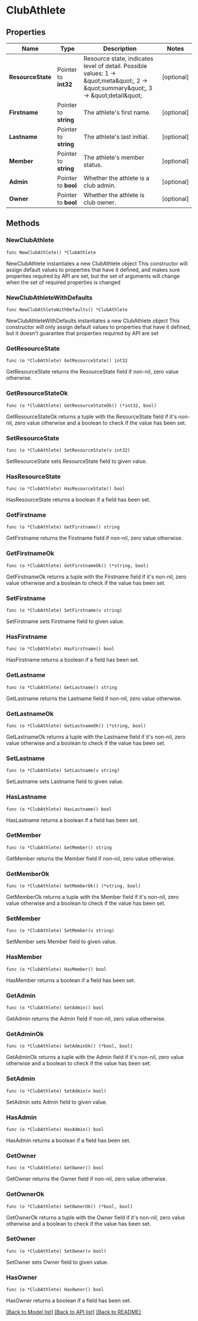# ClubAthlete

## Properties

Name | Type | Description | Notes
------------ | ------------- | ------------- | -------------
**ResourceState** | Pointer to **int32** | Resource state, indicates level of detail. Possible values: 1 -&gt; \&quot;meta\&quot;, 2 -&gt; \&quot;summary\&quot;, 3 -&gt; \&quot;detail\&quot; | [optional] 
**Firstname** | Pointer to **string** | The athlete&#39;s first name. | [optional] 
**Lastname** | Pointer to **string** | The athlete&#39;s last initial. | [optional] 
**Member** | Pointer to **string** | The athlete&#39;s member status. | [optional] 
**Admin** | Pointer to **bool** | Whether the athlete is a club admin. | [optional] 
**Owner** | Pointer to **bool** | Whether the athlete is club owner. | [optional] 

## Methods

### NewClubAthlete

`func NewClubAthlete() *ClubAthlete`

NewClubAthlete instantiates a new ClubAthlete object
This constructor will assign default values to properties that have it defined,
and makes sure properties required by API are set, but the set of arguments
will change when the set of required properties is changed

### NewClubAthleteWithDefaults

`func NewClubAthleteWithDefaults() *ClubAthlete`

NewClubAthleteWithDefaults instantiates a new ClubAthlete object
This constructor will only assign default values to properties that have it defined,
but it doesn't guarantee that properties required by API are set

### GetResourceState

`func (o *ClubAthlete) GetResourceState() int32`

GetResourceState returns the ResourceState field if non-nil, zero value otherwise.

### GetResourceStateOk

`func (o *ClubAthlete) GetResourceStateOk() (*int32, bool)`

GetResourceStateOk returns a tuple with the ResourceState field if it's non-nil, zero value otherwise
and a boolean to check if the value has been set.

### SetResourceState

`func (o *ClubAthlete) SetResourceState(v int32)`

SetResourceState sets ResourceState field to given value.

### HasResourceState

`func (o *ClubAthlete) HasResourceState() bool`

HasResourceState returns a boolean if a field has been set.

### GetFirstname

`func (o *ClubAthlete) GetFirstname() string`

GetFirstname returns the Firstname field if non-nil, zero value otherwise.

### GetFirstnameOk

`func (o *ClubAthlete) GetFirstnameOk() (*string, bool)`

GetFirstnameOk returns a tuple with the Firstname field if it's non-nil, zero value otherwise
and a boolean to check if the value has been set.

### SetFirstname

`func (o *ClubAthlete) SetFirstname(v string)`

SetFirstname sets Firstname field to given value.

### HasFirstname

`func (o *ClubAthlete) HasFirstname() bool`

HasFirstname returns a boolean if a field has been set.

### GetLastname

`func (o *ClubAthlete) GetLastname() string`

GetLastname returns the Lastname field if non-nil, zero value otherwise.

### GetLastnameOk

`func (o *ClubAthlete) GetLastnameOk() (*string, bool)`

GetLastnameOk returns a tuple with the Lastname field if it's non-nil, zero value otherwise
and a boolean to check if the value has been set.

### SetLastname

`func (o *ClubAthlete) SetLastname(v string)`

SetLastname sets Lastname field to given value.

### HasLastname

`func (o *ClubAthlete) HasLastname() bool`

HasLastname returns a boolean if a field has been set.

### GetMember

`func (o *ClubAthlete) GetMember() string`

GetMember returns the Member field if non-nil, zero value otherwise.

### GetMemberOk

`func (o *ClubAthlete) GetMemberOk() (*string, bool)`

GetMemberOk returns a tuple with the Member field if it's non-nil, zero value otherwise
and a boolean to check if the value has been set.

### SetMember

`func (o *ClubAthlete) SetMember(v string)`

SetMember sets Member field to given value.

### HasMember

`func (o *ClubAthlete) HasMember() bool`

HasMember returns a boolean if a field has been set.

### GetAdmin

`func (o *ClubAthlete) GetAdmin() bool`

GetAdmin returns the Admin field if non-nil, zero value otherwise.

### GetAdminOk

`func (o *ClubAthlete) GetAdminOk() (*bool, bool)`

GetAdminOk returns a tuple with the Admin field if it's non-nil, zero value otherwise
and a boolean to check if the value has been set.

### SetAdmin

`func (o *ClubAthlete) SetAdmin(v bool)`

SetAdmin sets Admin field to given value.

### HasAdmin

`func (o *ClubAthlete) HasAdmin() bool`

HasAdmin returns a boolean if a field has been set.

### GetOwner

`func (o *ClubAthlete) GetOwner() bool`

GetOwner returns the Owner field if non-nil, zero value otherwise.

### GetOwnerOk

`func (o *ClubAthlete) GetOwnerOk() (*bool, bool)`

GetOwnerOk returns a tuple with the Owner field if it's non-nil, zero value otherwise
and a boolean to check if the value has been set.

### SetOwner

`func (o *ClubAthlete) SetOwner(v bool)`

SetOwner sets Owner field to given value.

### HasOwner

`func (o *ClubAthlete) HasOwner() bool`

HasOwner returns a boolean if a field has been set.


[[Back to Model list]](../README.md#documentation-for-models) [[Back to API list]](../README.md#documentation-for-api-endpoints) [[Back to README]](../README.md)


